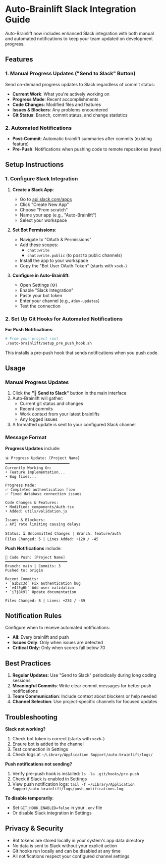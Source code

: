 # Auto-Brainlift Slack Integration Guide

Auto-Brainlift now includes enhanced Slack integration with both manual and automated notifications to keep your team updated on development progress.

## Features

### 1. Manual Progress Updates ("Send to Slack" Button)
Send on-demand progress updates to Slack regardless of commit status:
- **Current Work**: What you're actively working on
- **Progress Made**: Recent accomplishments
- **Code Changes**: Modified files and features
- **Issues & Blockers**: Any problems encountered
- **Git Status**: Branch, commit status, and change statistics

### 2. Automated Notifications
- **Post-Commit**: Automatic brainlift summaries after commits (existing feature)
- **Pre-Push**: Notifications when pushing code to remote repositories (new)

## Setup Instructions

### 1. Configure Slack Integration

1. **Create a Slack App**:
   - Go to [api.slack.com/apps](https://api.slack.com/apps)
   - Click "Create New App"
   - Choose "From scratch"
   - Name your app (e.g., "Auto-Brainlift")
   - Select your workspace

2. **Set Bot Permissions**:
   - Navigate to "OAuth & Permissions"
   - Add these scopes:
     - `chat:write`
     - `chat:write.public` (to post to public channels)
   - Install the app to your workspace
   - Copy the "Bot User OAuth Token" (starts with `xoxb-`)

3. **Configure in Auto-Brainlift**:
   - Open Settings (⚙️)
   - Enable "Slack Integration"
   - Paste your bot token
   - Enter your channel (e.g., `#dev-updates`)
   - Test the connection

### 2. Set Up Git Hooks for Automated Notifications

**For Push Notifications**:
```bash
# From your project root
./auto-brainlift/setup_pre_push_hook.sh
```

This installs a pre-push hook that sends notifications when you push code.

## Usage

### Manual Progress Updates

1. Click the **"📨 Send to Slack"** button in the main interface
2. Auto-Brainlift will gather:
   - Current git status and changes
   - Recent commits
   - Work context from your latest brainlifts
   - Any logged issues
3. A formatted update is sent to your configured Slack channel

### Message Format

**Progress Updates** include:
```
📊 Progress Update: [Project Name]
━━━━━━━━━━━━━━━━━━━━━━━━━━━━━
Currently Working On:
• Feature implementation...
• Bug fixes...

Progress Made:
✅ Completed authentication flow
✅ Fixed database connection issues

Code Changes & Features:
• Modified: components/Auth.tsx
• Added: utils/validation.js

Issues & Blockers:
⚠️ API rate limiting causing delays

Status: ⏳ Uncommitted Changes | Branch: feature/auth
Files Changed: 5 | Lines Added: +120 / -45
```

**Push Notifications** include:
```
🚀 Code Push: [Project Name]
━━━━━━━━━━━━━━━━━━━━━━━━━━━━
Branch: main | Commits: 3
Pushed to: origin

Recent Commits:
• `a1b2c3d` Fix authentication bug
• `e4f5g6h` Add user validation
• `i7j8k9l` Update documentation

Files Changed: 8 | Lines: +234 / -89
```

## Notification Rules

Configure when to receive automated notifications:
- **All**: Every brainlift and push
- **Issues Only**: Only when issues are detected
- **Critical Only**: Only when scores fall below 70

## Best Practices

1. **Regular Updates**: Use "Send to Slack" periodically during long coding sessions
2. **Meaningful Commits**: Write clear commit messages for better push notifications
3. **Team Communication**: Include context about blockers or help needed
4. **Channel Selection**: Use project-specific channels for focused updates

## Troubleshooting

**Slack not working?**
1. Check bot token is correct (starts with `xoxb-`)
2. Ensure bot is added to the channel
3. Test connection in Settings
4. Check logs at `~/Library/Application Support/auto-brainlift/logs/`

**Push notifications not sending?**
1. Verify pre-push hook is installed: `ls -la .git/hooks/pre-push`
2. Check if Slack is enabled in Settings
3. View push notification logs: `tail -f ~/Library/Application Support/auto-brainlift/logs/push_notifications.log`

**To disable temporarily**:
- Set `GIT_HOOK_ENABLED=false` in your `.env` file
- Or disable Slack integration in Settings

## Privacy & Security

- Bot tokens are stored locally in your system's app data directory
- No data is sent to Slack without your explicit action
- Git hooks run locally and can be disabled at any time
- All notifications respect your configured channel settings 